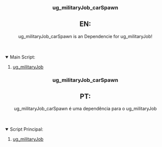 <h3 align="center">ug_militaryJob_carSpawn</h3>

  <h2 align="center">EN:</h2>
  <p align="center">
    ug_militaryJob_carSpawn is an Dependencie for ug_militaryJob!
    <br />
    <br />
    <br />
  </p>
</p>

<details open="open">
  <summary>Main Script:</summary>
  <ol>
    <li>
      <a href="https://github.com/UrgingGamer/ug_militaryJob">ug_militaryJob</a>
    </li>
  </ol>
</details>

<h3 align="center">ug_militaryJob_carSpawn</h3>

  <h2 align="center">PT:</h2>
  <p align="center">
    ug_militaryJob_carSpawn é uma dependência para o ug_militaryJob
    <br />
    <br />
    <br />
  </p>
</p>

<details open="open">
  <summary>Script Principal:</summary>
  <ol>
    <li>
      <a href="https://github.com/UrgingGamer/ug_militaryJob">ug_militaryJob</a>
    </li>
  </ol>
</details>
